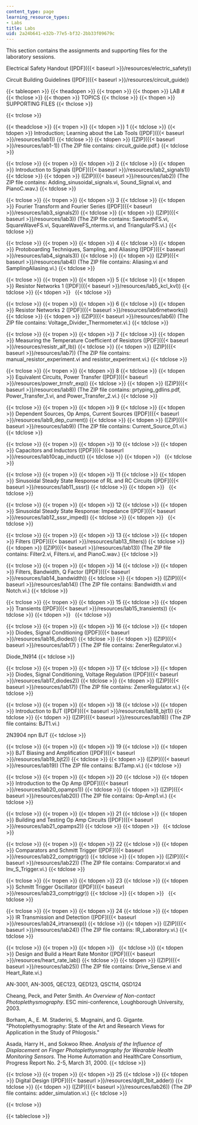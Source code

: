 ```yaml
---
content_type: page
learning_resource_types:
- Labs
title: Labs
uid: 2a24b641-e32b-77e5-bf32-2bb33f09679c
---
```


This section contains the assignments and supporting files for the laboratory sessions.

Electrical Safety Handout ([PDF]({{< baseurl >}}/resources/electric_safety))

Circuit Building Guidelines ([PDF]({{< baseurl >}}/resources/circuit_guide))

{{< tableopen >}}
{{< theadopen >}}
{{< tropen >}}
{{< thopen >}}
LAB #
{{< thclose >}}
{{< thopen >}}
TOPICS
{{< thclose >}}
{{< thopen >}}
SUPPORTING FILES
{{< thclose >}}

{{< trclose >}}

{{< theadclose >}}
{{< tropen >}}
{{< tdopen >}}
1
{{< tdclose >}}
{{< tdopen >}}
Introduction; Learning about the Lab Tools ([PDF]({{< baseurl >}}/resources/lab1))
{{< tdclose >}}
{{< tdopen >}}
([ZIP]({{< baseurl >}}/resources/lab1-1)) (The ZIP file contains: circuit\_guide.pdf.)
{{< tdclose >}}

{{< trclose >}}
{{< tropen >}}
{{< tdopen >}}
2
{{< tdclose >}}
{{< tdopen >}}
Introduction to Signals ([PDF]({{< baseurl >}}/resources/lab2_signals1))
{{< tdclose >}}
{{< tdopen >}}
([ZIP]({{< baseurl >}}/resources/lab2)) (The ZIP file contains: Adding\_sinusoidal\_signals.vi, Sound\_Signal.vi, and PianoC.wav.)
{{< tdclose >}}

{{< trclose >}}
{{< tropen >}}
{{< tdopen >}}
3
{{< tdclose >}}
{{< tdopen >}}
Fourier Transform and Fourier Series ([PDF]({{< baseurl >}}/resources/lab3_signals2))
{{< tdclose >}}
{{< tdopen >}}
([ZIP]({{< baseurl >}}/resources/lab3)) (The ZIP file contains: SawtoothFS.vi, SquareWaveFS.vi, SquareWaveFS\_nterms.vi, and TriangularFS.vi.)
{{< tdclose >}}

{{< trclose >}}
{{< tropen >}}
{{< tdopen >}}
4
{{< tdclose >}}
{{< tdopen >}}
Protoboarding Techniques, Sampling, and Aliasing ([PDF]({{< baseurl >}}/resources/lab4_signals3))
{{< tdclose >}}
{{< tdopen >}}
([ZIP]({{< baseurl >}}/resources/lab4)) (The ZIP file contains: Aliasing.vi and SamplingAliasing.vi.)
{{< tdclose >}}

{{< trclose >}}
{{< tropen >}}
{{< tdopen >}}
5
{{< tdclose >}}
{{< tdopen >}}
Resistor Networks 1 ([PDF]({{< baseurl >}}/resources/lab5_kcl_kvl))
{{< tdclose >}}
{{< tdopen >}}
 
{{< tdclose >}}

{{< trclose >}}
{{< tropen >}}
{{< tdopen >}}
6
{{< tdclose >}}
{{< tdopen >}}
Resistor Networks 2 ([PDF]({{< baseurl >}}/resources/lab6rnetworks))
{{< tdclose >}}
{{< tdopen >}}
([ZIP]({{< baseurl >}}/resources/lab6)) (The ZIP file contains: Voltage\_Divider\_Thermometer.vi.)
{{< tdclose >}}

{{< trclose >}}
{{< tropen >}}
{{< tdopen >}}
7
{{< tdclose >}}
{{< tdopen >}}
Measuring the Temperature Coefficient of Resistors ([PDF]({{< baseurl >}}/resources/resistr_alf_lb))
{{< tdclose >}}
{{< tdopen >}}
([ZIP]({{< baseurl >}}/resources/lab7)) (The ZIP file contains: manual\_resistor\_experiment.vi and resistor\_experiment.vi.)
{{< tdclose >}}

{{< trclose >}}
{{< tropen >}}
{{< tdopen >}}
8
{{< tdclose >}}
{{< tdopen >}}
Equivalent Circuits, Power Transfer ([PDF]({{< baseurl >}}/resources/power_trnsfr_exp))
{{< tdclose >}}
{{< tdopen >}}
([ZIP]({{< baseurl >}}/resources/lab8)) (The ZIP file contains: prtyping\_gdlins.pdf, Power\_Transfer\_1.vi, and Power\_Transfer\_2.vi.)
{{< tdclose >}}

{{< trclose >}}
{{< tropen >}}
{{< tdopen >}}
9
{{< tdclose >}}
{{< tdopen >}}
Dependent Sources, Op Amps, Current Sources ([PDF]({{< baseurl >}}/resources/lab9_dep_current))
{{< tdclose >}}
{{< tdopen >}}
([ZIP]({{< baseurl >}}/resources/lab9)) (The ZIP file contains: Current\_Source\_01.vi.)
{{< tdclose >}}

{{< trclose >}}
{{< tropen >}}
{{< tdopen >}}
10
{{< tdclose >}}
{{< tdopen >}}
Capacitors and Inductors ([PDF]({{< baseurl >}}/resources/lab10cap_induct))
{{< tdclose >}}
{{< tdopen >}}
 
{{< tdclose >}}

{{< trclose >}}
{{< tropen >}}
{{< tdopen >}}
11
{{< tdclose >}}
{{< tdopen >}}
Sinusoidal Steady State Response of RL and RC Circuits ([PDF]({{< baseurl >}}/resources/lab11_sssr))
{{< tdclose >}}
{{< tdopen >}}
 
{{< tdclose >}}

{{< trclose >}}
{{< tropen >}}
{{< tdopen >}}
12
{{< tdclose >}}
{{< tdopen >}}
Sinusoidal Steady State Response: Impedance ([PDF]({{< baseurl >}}/resources/lab12_sssr_imped))
{{< tdclose >}}
{{< tdopen >}}
 
{{< tdclose >}}

{{< trclose >}}
{{< tropen >}}
{{< tdopen >}}
13
{{< tdclose >}}
{{< tdopen >}}
Filters ([PDF]({{< baseurl >}}/resources/lab13_filters))
{{< tdclose >}}
{{< tdopen >}}
([ZIP]({{< baseurl >}}/resources/lab13)) (The ZIP file contains: Filter2.vi, Filters.vi, and PianoC.wav.)
{{< tdclose >}}

{{< trclose >}}
{{< tropen >}}
{{< tdopen >}}
14
{{< tdclose >}}
{{< tdopen >}}
Filters, Bandwidth, Q Factor ([PDF]({{< baseurl >}}/resources/lab14_bandwidth))
{{< tdclose >}}
{{< tdopen >}}
([ZIP]({{< baseurl >}}/resources/lab14)) (The ZIP file contains: Bandwidth.vi and Notch.vi.)
{{< tdclose >}}

{{< trclose >}}
{{< tropen >}}
{{< tdopen >}}
15
{{< tdclose >}}
{{< tdopen >}}
Transients ([PDF]({{< baseurl >}}/resources/lab15_transients))
{{< tdclose >}}
{{< tdopen >}}
 
{{< tdclose >}}

{{< trclose >}}
{{< tropen >}}
{{< tdopen >}}
16
{{< tdclose >}}
{{< tdopen >}}
Diodes, Signal Conditioning ([PDF]({{< baseurl >}}/resources/lab16_diodes))
{{< tdclose >}}
{{< tdopen >}}
([ZIP]({{< baseurl >}}/resources/lab17) ) (The ZIP file contains: ZenerRegulator.vi.)  
  
Diode\_1N914
{{< tdclose >}}

{{< trclose >}}
{{< tropen >}}
{{< tdopen >}}
17
{{< tdclose >}}
{{< tdopen >}}
Diodes, Signal Conditioning, Voltage Regulation ([PDF]({{< baseurl >}}/resources/lab17_diodes2))
{{< tdclose >}}
{{< tdopen >}}
([ZIP]({{< baseurl >}}/resources/lab17)) (The ZIP file contains: ZenerRegulator.vi.)
{{< tdclose >}}

{{< trclose >}}
{{< tropen >}}
{{< tdopen >}}
18
{{< tdclose >}}
{{< tdopen >}}
Introduction to BJT ([PDF]({{< baseurl >}}/resources/lab18_bjt1))
{{< tdclose >}}
{{< tdopen >}}
([ZIP]({{< baseurl >}}/resources/lab18)) (The ZIP file contains: BJT1.vi.)  
  
2N3904 npn BJT
{{< tdclose >}}

{{< trclose >}}
{{< tropen >}}
{{< tdopen >}}
19
{{< tdclose >}}
{{< tdopen >}}
BJT Biasing and Amplification ([PDF]({{< baseurl >}}/resources/lab19_bjt2))
{{< tdclose >}}
{{< tdopen >}}
([ZIP]({{< baseurl >}}/resources/lab19)) (The ZIP file contains: BJTamp.vi.)
{{< tdclose >}}

{{< trclose >}}
{{< tropen >}}
{{< tdopen >}}
20
{{< tdclose >}}
{{< tdopen >}}
Introduction to the Op Amp ([PDF]({{< baseurl >}}/resources/lab20_opamps1))
{{< tdclose >}}
{{< tdopen >}}
([ZIP]({{< baseurl >}}/resources/lab20)) (The ZIP file contains: Op-Amp1.vi.)
{{< tdclose >}}

{{< trclose >}}
{{< tropen >}}
{{< tdopen >}}
21
{{< tdclose >}}
{{< tdopen >}}
Building and Testing Op Amp Circuits ([PDF]({{< baseurl >}}/resources/lab21_opamps2))
{{< tdclose >}}
{{< tdopen >}}
 
{{< tdclose >}}

{{< trclose >}}
{{< tropen >}}
{{< tdopen >}}
22
{{< tdclose >}}
{{< tdopen >}}
Comparators and Schmitt Trigger ([PDF]({{< baseurl >}}/resources/lab22_comptriggr))
{{< tdclose >}}
{{< tdopen >}}
([ZIP]({{< baseurl >}}/resources/lab22)) (The ZIP file contains: Comparator.vi and Inv\_S\_Trigger.vi.)
{{< tdclose >}}

{{< trclose >}}
{{< tropen >}}
{{< tdopen >}}
23
{{< tdclose >}}
{{< tdopen >}}
Schmitt Trigger Oscillator ([PDF]({{< baseurl >}}/resources/lab23_comptriggr))
{{< tdclose >}}
{{< tdopen >}}
 
{{< tdclose >}}

{{< trclose >}}
{{< tropen >}}
{{< tdopen >}}
24
{{< tdclose >}}
{{< tdopen >}}
IR Transmission and Detection ([PDF]({{< baseurl >}}/resources/lab24_irtransexp))
{{< tdclose >}}
{{< tdopen >}}
([ZIP]({{< baseurl >}}/resources/lab24)) (The ZIP file contains: IR\_Laboratory.vi.)
{{< tdclose >}}

{{< trclose >}}
{{< tropen >}}
{{< tdopen >}}
 
{{< tdclose >}}
{{< tdopen >}}
Design and Build a Heart Rate Monitor ([PDF]({{< baseurl >}}/resources/heart_rate_lab))
{{< tdclose >}}
{{< tdopen >}}
([ZIP]({{< baseurl >}}/resources/lab25)) (The ZIP file contains: Drive\_Sense.vi and Heart\_Rate.vi.)  
  
AN-3001, AN-3005, QEC123, QED123, QSC114, QSD124  
  
Cheang, Peck, and Peter Smith. _An Overview of Non-contact Photoplethysmography_. ESC mini-conference, Loughborough University, 2003.  
  
Borham, A., E. M. Staderini, S. Mugnaini, and G. Gigante. "Photoplethysmography: State of the Art and Research Views for Application in the Study of Phlogosis."  
  
Asada, Harry H., and Sokwoo Rhee. _Analysis of the Influence of Displacement on Finger Photoplethysmography for Wearable Health Monitoring Sensors_. The Home Automation and HealthCare Consortium, Progress Report No. 2-5, March 31, 2000.
{{< tdclose >}}

{{< trclose >}}
{{< tropen >}}
{{< tdopen >}}
25
{{< tdclose >}}
{{< tdopen >}}
Digital Design ([PDF]({{< baseurl >}}/resources/dgitl_1bit_adder))
{{< tdclose >}}
{{< tdopen >}}
([ZIP]({{< baseurl >}}/resources/lab26)) (The ZIP file contains: adder\_simulation.vi.)
{{< tdclose >}}

{{< trclose >}}

{{< tableclose >}}